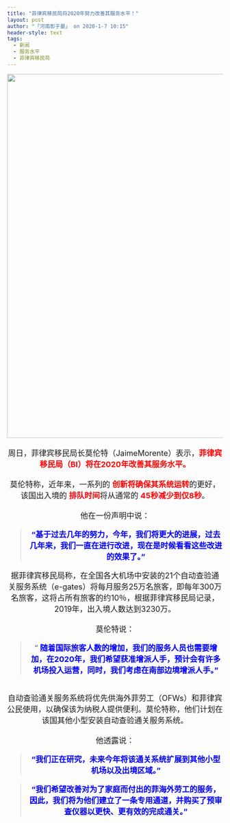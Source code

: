 ```yaml
---
title: "菲律宾移民局将2020年努力改善其服务水平！"
layout: post
author: "「河南彭于晏」 on 2020-1-7 10:15"
header-style: text
tags:
  - 新闻
  - 服务水平
  - 菲律宾移民局
---
```


<head></head>
<body>
 <div align="center"> 
  <ignore_js_op> 
   <img aid="1325353" src="https://bbs.boniu123.cc/data/attachment/forum/202001/07/095511upbpivzxirqwyaq4.jpg" zoomfile="data/attachment/forum/202001/07/095511upbpivzxirqwyaq4.jpg" file="data/attachment/forum/202001/07/095511upbpivzxirqwyaq4.jpg" width="850" inpost="1"> 
   <div class="tip tip_4 aimg_tip" id="aimg_1325353_menu" style="position: absolute; display: none" disautofocus="true"> 
    <div class="xs0"> 
     <p><strong>Jaime-Morente-BID.jpg</strong> <em class="xg1">(90.37 KB, 下载次数: 0)</em></p> 
     <p> <a href="forum.php?mod=attachment&amp;aid=MTMyNTM1M3wwMGQwZWU0YnwxNTc4NTA1OTIwfDB8NTQ3NTgz&amp;nothumb=yes" target="_blank">下载附件</a> &nbsp;<a href="javascript:;" onclick="showWindow(this.id, this.getAttribute('url'), 'get', 0);" id="savephoto_1325353" url="home.php?mod=spacecp&amp;ac=album&amp;op=saveforumphoto&amp;aid=1325353&amp;handlekey=savephoto_1325353">保存到相册</a> </p> 
     <p class="xg1 y"><span title="2020-1-7 09:55">前天&nbsp;09:55</span> 上传</p> 
    </div> 
    <div class="tip_horn"></div> 
   </div> 
  </ignore_js_op> 
 </div> 
 <div align="center"> 
  <font size="4"><br> </font> 
 </div> 
 <div align="center"> 
  <font size="4">周日，菲律宾移民局长莫伦特（JaimeMorente）表示，<strong><font color="#ff0000">菲律宾移民局（BI）将在2020年改善其服务水平。</font></strong></font> 
 </div>
 <font size="4"><br> 
  <div align="center">
    莫伦特称，近年来，一系列的 
   <strong><font color="#ff0000">创新将确保其系统运转</font></strong>的更好，该国出入境的 
   <font color="#ff0000"><strong>排队时间</strong></font>将从通常的 
   <strong><font color="#ff0000">45秒减少到仅8秒</font></strong>。 
  </div><br> 
  <div align="center">
    他在一份声明中说： 
  </div> 
  <div align="center"> 
   <div class="quote"> 
    <blockquote> 
     <font color="#0000ff"><strong>“基于过去几年的努力，今年，我们将更大的进展，过去几年来，我们一直在进行改进，现在是时候看看这些改进的效果了。”</strong></font> 
    </blockquote> 
   </div> 
  </div> 
  <div align="center">
    据菲律宾移民局称，在全国各大机场中安装的21个自动查验通关服务系统（e-gates）将每月服务25万名旅客，即每年300万名旅客，这将占所有旅客的约10％，根据菲律宾移民局记录，2019年，出入境人数达到3230万。 
  </div><br> 
  <div align="center">
    莫伦特说： 
  </div> 
  <div align="center"> 
   <div class="quote"> 
    <blockquote>
      “ 
     <strong><font color="#0000ff">随着国际旅客人数的增加，我们的服务人员也需要增加，在2020年，我们希望获准增派人手，预计会有许多机场投入运营，同时，我们考虑在南部边境增派人手。”</font></strong> 
    </blockquote> 
   </div> 
   <br> 
  </div> 
  <div align="center">
    自动查验通关服务系统将优先供海外菲劳工（OFWs）和菲律宾公民使用，以确保该为纳税人提供便利。莫伦特称，他们计划在该国其他小型安装自动查验通关服务系统。 
  </div><br> 
  <div align="center">
    他透露说： 
  </div> 
  <div align="center"> 
   <div class="quote"> 
    <blockquote> 
     <strong><font color="#0000ff">“我们正在研究，未来今年将该通关系统扩展到其他小型机场以及出境区域。”</font></strong> 
    </blockquote> 
   </div> 
  </div> 
  <div align="center"> 
   <div class="quote"> 
    <blockquote> 
     <strong><font color="#0000ff">“我们希望改善对为了家庭而付出的菲海外劳工的服务，因此，我们将为他们建立了一条专用通道，并购买了预审查仪器以更快、更有效的完成通关。”</font></strong> 
    </blockquote> 
   </div> 
  </div></font>
</body>


